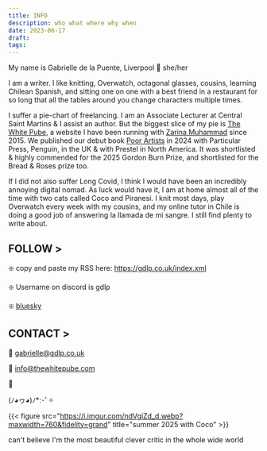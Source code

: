 ```yaml
---
title: INFO
description: who what where why when
date: 2023-06-17
draft: 
tags: 
---
```


My name is Gabrielle de la Puente, Liverpool 📍 she/her

I am a writer. I like knitting, Overwatch, octagonal glasses, cousins, learning Chilean Spanish, and sitting one on one with a best friend in a restaurant for so long that all the tables around you change characters multiple times. 

I suffer a pie-chart of freelancing. I am an Associate Lecturer at Central Saint Martins & I assist an author. But the biggest slice of my pie is [The White Pube](https://thewhitepube.com), a website I have been running with [Zarina Muhammad](http://zarinamuhammad.com) since 2015. We published our debut book [Poor Artists](https://www.penguin.co.uk/books/455873/poor-artists-by-pube-gabrielle-de-la-puente-and-zarina-muhammad-aka-the-white/9780241633762) in 2024 with Particular Press, Penguin, in the UK & with Prestel in North America. It was shortlisted & highly commended for the 2025 Gordon Burn Prize, and shortlisted for the Bread & Roses prize too. 

If I did not also suffer Long Covid, I think I would have been an incredibly annoying digital nomad. As luck would have it, I am at home almost all of the time with two cats called Coco and Piranesi. I knit most days, play Overwatch every week with my cousins, and my online tutor in Chile is doing a good job of answering la llamada de mi sangre. I still find plenty to write about. 

## FOLLOW >

❇️ copy and paste my RSS here: https://gdlp.co.uk/index.xml

❇️ Username on discord is gdlp

❇️ [bluesky](https://bsky.app/profile/gdlp.bsky.social)

## CONTACT >

📧 gabrielle@gdlp.co.uk

📧 info@thewhitepube.com

🌸

(ﾉ◕ヮ◕)ﾉ*:･ﾟ✧

{{< figure src="https://i.imgur.com/ndVgiZd_d.webp?maxwidth=760&fidelity=grand" title="summer 2025 with Coco" >}}

can't believe I'm the most beautiful clever critic in the whole wide world 